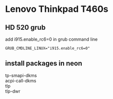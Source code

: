 # Lenovo Thinkpad T460s

## HD 520 grub
add  i915.enable_rc6=0 in grub command line

```
GRUB_CMDLINE_LINUX="i915.enable_rc6=0"
```


## install packages in neon

tp-smapi-dkms  
acpi-call-dkms  
tlp  
tlp-dwr  

